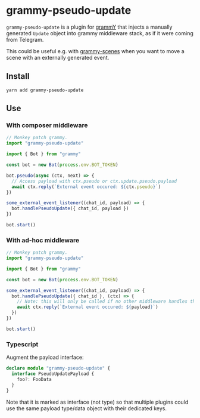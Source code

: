# grammy-pseudo-update

`grammy-pseudo-update` is a plugin for [grammY](https://grammy.dev/) that injects a manually generated `Update` object into grammy middleware stack, as if it were coming from Telegram.

This could be useful e.g. with [grammy-scenes](https://github.com/IlyaSemenov/grammy-scenes) when you want to move a scene with an externally generated event.

## Install

```
yarn add grammy-pseudo-update
```

## Use

### With composer middleware

```ts
// Monkey patch grammy.
import "grammy-pseudo-update"

import { Bot } from "grammy"

const bot = new Bot(process.env.BOT_TOKEN)

bot.pseudo(async (ctx, next) => {
  // Access payload with ctx.pseudo or ctx.update.pseudo.payload
  await ctx.reply(`External event occured: ${ctx.pseudo}`)
})

some_external_event_listener((chat_id, payload) => {
  bot.handlePseudoUpdate({ chat_id, payload })
})

bot.start()
```

### With ad-hoc middleware

```ts
// Monkey patch grammy.
import "grammy-pseudo-update"

import { Bot } from "grammy"

const bot = new Bot(process.env.BOT_TOKEN)

some_external_event_listener((chat_id, payload) => {
  bot.handlePseudoUpdate({ chat_id }, (ctx) => {
    // Note: this will only be called if no other middleware handles the update
    await ctx.reply(`External event occured: ${payload}`)
  })
})

bot.start()
```

### Typescript

Augment the payload interface:

```ts
declare module "grammy-pseudo-update" {
  interface PseudoUpdatePayload {
    foo?: FooData
  }
}
```

Note that it is marked as interface (not type) so that multiple plugins could use the same payload type/data object with their dedicated keys.
